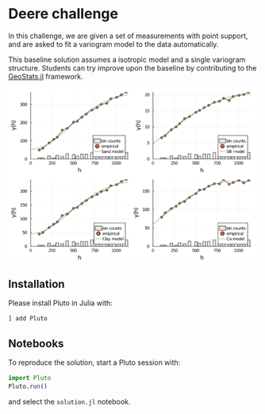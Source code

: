 # Deere challenge

In this challenge, we are given a set of measurements with point support,
and are asked to fit a variogram model to the data automatically.

This baseline solution assumes a isotropic model and a single variogram
structure. Students can try improve upon the baseline by contributing
to the [GeoStats.jl](https://github.com/JuliaEarth/GeoStats.jl) framework.

![BASELINE](baseline.png)

## Installation

Please install Pluto in Julia with:

```julia
] add Pluto
```

## Notebooks

To reproduce the solution, start a Pluto session with:

```julia
import Pluto
Pluto.run()
```

and select the `solution.jl` notebook.
